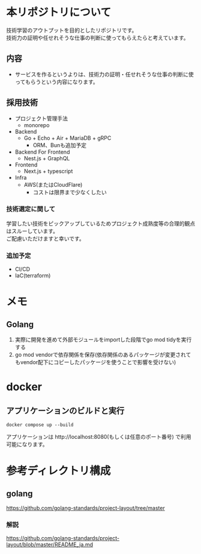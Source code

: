 # 本リポジトリについて
技術学習のアウトプットを目的としたリポジトリです。<br>
技術力の証明や任せれそうな仕事の判断に使ってもらえたらと考えています。<br>

## 内容
- サービスを作るというよりは、技術力の証明・任せれそうな仕事の判断に使ってもらうという内容になります。

## 採用技術
- プロジェクト管理手法
  - monorepo
- Backend
  - Go + Echo + Air + MariaDB + gRPC
    - ORM、Bunも追加予定
- Backend For Frontend
  - Nest.js + GraphQL
- Frontend
  - Next.js + typescript
- Infra
  - AWS(またはCloudFlare)
    - コストは限界まで少なくしたい

### 技術選定に関して
学習したい技術をピックアップしているためプロジェクト成熟度等の合理的観点はスルーしています。<br>
ご配慮いただけますと幸いです。

### 追加予定

- CI/CD
- IaC(terraform)

# メモ 

## Golang

1. 実際に開発を進めて外部モジュールをimportした段階でgo mod tidyを実行する
1. go mod vendorで依存関係を保存(依存関係のあるパッケージが変更されてもvendor配下にコピーしたパッケージを使うことで影響を受けない)

# docker

## アプリケーションのビルドと実行
```
docker compose up --build
```

アプリケーションは http://localhost:8080(もしくは任意のポート番号) で利用可能になります。

# 参考ディレクトリ構成

## golang
https://github.com/golang-standards/project-layout/tree/master

### 解説
https://github.com/golang-standards/project-layout/blob/master/README_ja.md